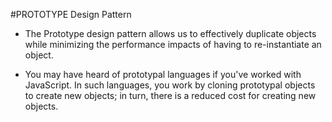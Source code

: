 #PROTOTYPE Design Pattern

- The Prototype design pattern allows us to effectively duplicate objects while minimizing the performance impacts of having to re-instantiate an object.

- You may have heard of prototypal languages if you've worked with JavaScript. In such languages, you work by cloning prototypal objects to create new objects; in turn, there is a reduced cost for creating new objects.